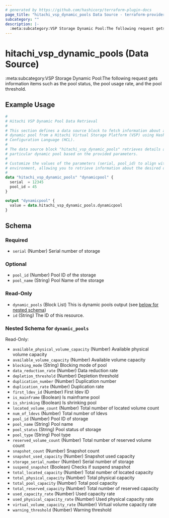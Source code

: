 ```yaml
---
# generated by https://github.com/hashicorp/terraform-plugin-docs
page_title: "hitachi_vsp_dynamic_pools Data Source - terraform-provider-hitachi"
subcategory: ""
description: |-
  :meta:subcategory:VSP Storage Dynamic Pool:The following request gets information items such as the pool status, the pool usage rate, and the pool threshold.
---
```


# hitachi_vsp_dynamic_pools (Data Source)

:meta:subcategory:VSP Storage Dynamic Pool:The following request gets information items such as the pool status, the pool usage rate, and the pool threshold.

## Example Usage

```terraform
#
# Hitachi VSP Dynamic Pool Data Retrieval
#
# This section defines a data source block to fetch information about a specific
# dynamic pool from a Hitachi Virtual Storage Platform (VSP) using HashiCorp
# Configuration Language (HCL).
#
# The data source block "hitachi_vsp_dynamic_pools" retrieves details about a
# particular dynamic pool based on the provided parameters.
#
# Customize the values of the parameters (serial, pool_id) to align with your
# environment, allowing you to retrieve information about the desired dynamic pool.
#
data "hitachi_vsp_dynamic_pools" "dynamicpool" {
  serial  = 12345
  pool_id = 45
}

output "dynamicpool" {
  value = data.hitachi_vsp_dynamic_pools.dynamicpool
}
```

<!-- schema generated by tfplugindocs -->
## Schema

### Required

- `serial` (Number) Serial number of storage

### Optional

- `pool_id` (Number) Pool ID of the storage
- `pool_name` (String) Pool Name of the storage

### Read-Only

- `dynamic_pools` (Block List) This is dynamic pools output (see [below for nested schema](#nestedblock--dynamic_pools))
- `id` (String) The ID of this resource.

<a id="nestedblock--dynamic_pools"></a>
### Nested Schema for `dynamic_pools`

Read-Only:

- `available_physical_volume_capacity` (Number) Available physical volume capacity
- `available_volume_capacity` (Number) Available volume capacity
- `blocking_mode` (String) Blocking mode of pool
- `data_reduction_rate` (Number) Data reduction rate
- `depletion_threshold` (Number) Depletion threshold
- `duplication_number` (Number) Duplication number
- `duplication_rate` (Number) Duplication rate
- `first_ldev_id` (Number) First ldev ID
- `is_mainframe` (Boolean) Is mainframe pool
- `is_shrinking` (Boolean) Is shrinking pool
- `located_volume_count` (Number) Total number of located volume count
- `num_of_ldevs` (Number) Total number of ldevs
- `pool_id` (Number) Pool ID of storage
- `pool_name` (String) Pool name
- `pool_status` (String) Pool status of storage
- `pool_type` (String) Pool type
- `reserved_volume_count` (Number) Total number of reserved volume count
- `snapshot_count` (Number) Snapshot count
- `snapshot_used_capacity` (Number) Snapshot used capacity
- `storage_serial_number` (Number) Serial number of storage
- `suspend_snapshot` (Boolean) Checks if suspend snapshot
- `total_located_capacity` (Number) Total number of located capacity
- `total_physical_capacity` (Number) Total physical capacity
- `total_pool_capacity` (Number) Total pool capacity
- `total_reserved_capacity` (Number) Total number of reserved capacity
- `used_capacity_rate` (Number) Used capacity rate
- `used_physical_capacity_rate` (Number) Used physical capacity rate
- `virtual_volume_capacity_rate` (Number) Virtual volume capacity rate
- `warning_threshold` (Number) Warning threshold


